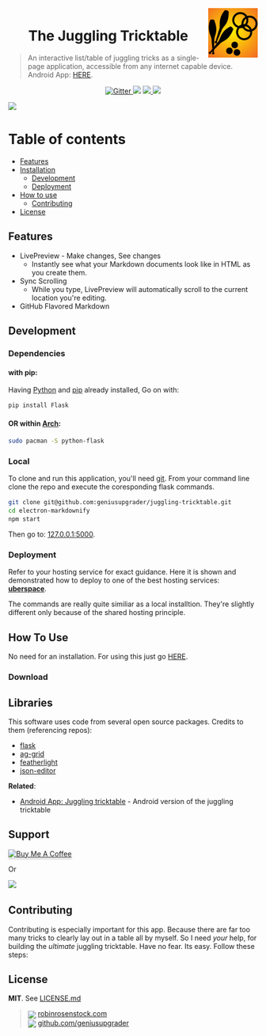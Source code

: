 <a href="http://robinrosenstock.com/juggling/tricktable">
<img align="right" width="100" height="100" src="/static/logo.png">
</a>
<h1 align="center">The Juggling Tricktable</h1>

> An interactive list/table of juggling tricks as a single-page application, accessible from any internet capable device. Android App: [HERE](http://www.fillmurray.com/100/100).


<p align="center">
  <a href="https://badge.fury.io/js/electron-markdownify">
    <img src="https://badge.fury.io/js/electron-markdownify.svg"
         alt="Gitter">
  </a>
  <a href="https://gitter.im/amitmerchant1990/electron-markdownify"><img src="https://badges.gitter.im/amitmerchant1990/electron-markdownify.svg"></a>
  <a href="https://saythanks.io/to/amitmerchant1990">
      <img src="https://img.shields.io/badge/SayThanks.io-%E2%98%BC-1EAEDB.svg">
  </a>
  <a href="https://www.paypal.me/AmitMerchant">
    <img src="https://img.shields.io/badge/$-donate-ff69b4.svg?maxAge=2592000&amp;style=flat">
  </a>
</p>


![](https://raw.githubusercontent.com/amitmerchant1990/electron-markdownify/master/img/markdownify.gif)




# Table of contents

- [Features](#features)
- [Installation](#installation)
    - [Development](#development)
    - [Deployment](#deployment)
- [How to use](#how-to-use)
    - [Contributing](#contributing)
- [License](#license)





## Features

* LivePreview - Make changes, See changes
  - Instantly see what your Markdown documents look like in HTML as you create them.
* Sync Scrolling
  - While you type, LivePreview will automatically scroll to the current location you're editing.
* GitHub Flavored Markdown  



## Development


### Dependencies

#### with pip:

Having [Python](https://www.python.org/) and [pip](https://pypi.org/project/pip/) already installed, Go on with:

```bash
pip install Flask

```

#### OR within [Arch](https://www.archlinux.org/):

```bash
sudo pacman -S python-flask
```

### Local


To clone and run this application, you'll need [git](https://git-scm.com). From your command line clone the repo and execute the coresponding flask commands.

```bash
git clone git@github.com:geniusupgrader/juggling-tricktable.git
cd electron-markdownify
npm start
```

Then go to: [127.0.0.1:5000](http://127.0.0.1:5000).


### Deployment

Refer to your hosting service for exact guidance. Here it is shown and demonstrated how to deploy to one of the best hosting services: __[uberspace](https://uberspace.de/)__.

The commands are really quite similiar as a local installtion. They're slightly different only because of the shared hosting principle.




## How To Use

No need for an installation.
For using this just go [HERE](http://robinrosenstock.com/juggling/tricktable).



### Download



## Libraries

This software uses code from several open source packages. Credits to them (referencing repos):

- [flask](https://github.com/pallets/flask)
- [ag-grid](https://github.com/ag-grid/ag-grid)
- [featherlight](https://github.com/noelboss/featherlight)
-  [json-editor](https://github.com/json-editor/json-editor)



__Related__:

- [Android App: Juggling tricktable](https://github.com/amitmerchant1990/markdownify-web) - Android version of the juggling tricktable


## Support

<a href="https://www.buymeacoffee.com/5Zn8Xh3l9" target="_blank"><img src="https://www.buymeacoffee.com/assets/img/custom_images/purple_img.png" alt="Buy Me A Coffee" style="height: 41px !important;width: 174px !important;box-shadow: 0px 3px 2px 0px rgba(190, 190, 190, 0.5) !important;-webkit-box-shadow: 0px 3px 2px 0px rgba(190, 190, 190, 0.5) !important;" ></a>

<p>Or</p>

<a href="https://www.patreon.com/amitmerchant">
	<img src="https://c5.patreon.com/external/logo/become_a_patron_button@2x.png" width="160">
</a>


## Contributing

Contributing is especially important for this app. Because there are far too many tricks to clearly lay out in a table all by myself. So I need *your* help, for building the *ultimate* juggling tricktable. Have no fear. Its easy. Follow these steps:


## License

__MIT__. See [LICENSE.md](LICENSE.md)

> <img style="vertical-align: middle;" width="24" src="https://raw.githubusercontent.com/encharm/Font-Awesome-SVG-PNG/master/black/png/32/globe.png"> [robinrosenstock.com](https://robinrosenstock.com)<br>
> <img style="vertical-align: middle;" width="24" src="https://raw.githubusercontent.com/encharm/Font-Awesome-SVG-PNG/master/black/png/32/github.png"> [github.com/geniusupgrader](https://github.com/geniusupgrader)<br>
